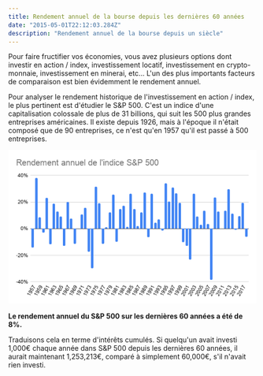 ```yaml
---
title: Rendement annuel de la bourse depuis les dernières 60 années
date: "2015-05-01T22:12:03.284Z"
description: "Rendement annuel de la bourse depuis un siècle"
---
```


Pour faire fructifier vos économies, vous avez plusieurs options dont investir en action / index, investissement locatif, investissement en crypto-monnaie, investissement en minerai, etc... L'un des plus importants facteurs de comparaison est bien évidemment le rendement annuel.

Pour analyser le rendement historique de l'investissement en action / index, le plus pertinent est d'étudier le S&P 500.
C'est un indice d'une capitalisation colossale de plus de 31 billions, qui suit les 500 plus grandes entreprises américaines. Il existe depuis 1926, mais à l'époque il n'était composé que de 90 entreprises, ce n'est qu'en 1957 qu'il est passé à 500 entreprises.

![Rendement historique de l'indice S&P 500](./rendement_historique_SP_500.png)

**Le rendement annuel du S&P 500 sur les dernières 60 années a été de 8%.**

Traduisons cela en terme d'intérêts cumulés. Si quelqu'un avait investi 1,000€ chaque année dans S&P 500 depuis les dernières 60 années, il aurait maintenant 1,253,213€, comparé à simplement 60,000€, s'il n'avait rien investi.


